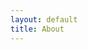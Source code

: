 ```yaml
---
layout: default
title: About
---
```


<!-- ---
layout: default
title: Home
--- -->



<!-- <div class="hero">
  <img src="{{ site.baseurl }}{{ site.hero.image }}" />
  <p>{{ site.hero.caption }}</p>
</div> -->


<!-- <p class="message">
  Hey there! This page is included as an example. Feel free to customize it for your own use upon downloading. Carry on!
</p> -->

<!-- <br>

<div class="hero">
  <img src="/public/realocean.jpg" />
  <p>Credit: NASA/JPL</p>
</div>




I met a traveler from an antique land.


Who said: Two vast and trunkless legs of stone Stand in the desert..


Near them, on the sand, Half sunk, a shattered visage lies,


whose frown, And wrinkled lip, and sneer of cold command,


Tell that its sculptor well those passions read


Which yet survive, stamped on these lifeless things,


The hand that mocked them, and the heart that fed;


And on the pedestal these words appear:


“My name is Ozymandias, king of kings:


Look on my works, ye Mighty, and despair!”


Nothing beside remains. Round the decay


Of that colossal wreck, boundless and bare


The lone and level sands stretch far away


_by Percy Bysshe Shelley_ -->
